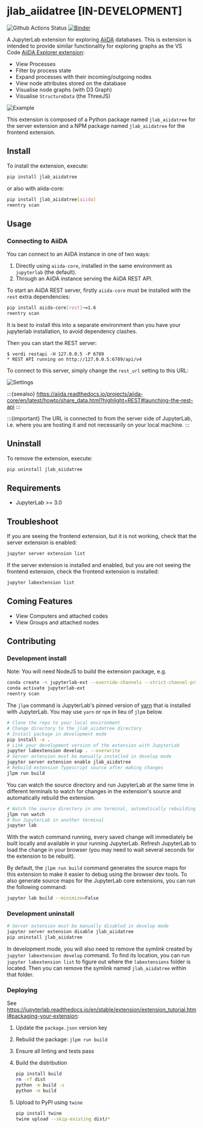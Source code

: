 # jlab_aiidatree [IN-DEVELOPMENT]

![Github Actions Status](https://github.com/chrisjsewell/jlab_aiidatree/workflows/Build/badge.svg)
[![Binder](https://mybinder.org/badge_logo.svg)](https://mybinder.org/v2/gh/chrisjsewell/jlab_aiidatree/master?urlpath=lab)

A JupyterLab extension for exploring [AiiDA](https://www.aiida.net/) databases.
This is extension is intended to provide similar functionality for exploring graphs as the VS Code [AiiDA Explorer extension](https://marketplace.visualstudio.com/items?itemName=chrisjsewell.aiida-explore-vscode):

- View Processes
- Filter by process state
- Expand processes with their incoming/outgoing nodes
- View node attributes stored on the database
- Visualise node graphs (with D3 Graph)
- Visualise `StructureData` (the ThreeJS)

![Example](images/example.png)

This extension is composed of a Python package named `jlab_aiidatree`
for the server extension and a NPM package named `jlab_aiidatree`
for the frontend extension.

## Install

To install the extension, execute:

```bash
pip install jlab_aiidatree
```

or also with aiida-core:

```bash
pip install jlab_aiidatree[aiida]
reentry scan
```

## Usage

### Connecting to AiiDA

You can connect to an AiiDA instance in one of two ways:

1. Directly using `aiida-core`, installed in the same environment as `jupyterlab` (the default).
2. Through an AiiDA instance serving the AiiDA REST API.

To start an AiiDA REST server, firstly `aiida-core` must be installed with the `rest` extra dependencies:

```bash
pip install aiida-core[rest]~=1.6
reentry scan
```

It is best to install this into a separate environment than you have your jupyterlab installation, to avoid dependency clashes.

Then you can start the REST server:

```console
$ verdi restapi -H 127.0.0.5 -P 6789
* REST API running on http://127.0.0.5:6789/api/v4
```

To connect to this server, simply change the `rest_url` setting to this URL:

![Settings](images/settings.png)

:::{seealso}
https://aiida.readthedocs.io/projects/aiida-core/en/latest/howto/share_data.html?highlight=REST#launching-the-rest-api
:::

:::{important}
The URL is connected to from the server side of JupyterLab, i.e. where you are hosting it and not necessarily on your local machine.
:::

## Uninstall

To remove the extension, execute:

```bash
pip uninstall jlab_aiidatree
```

## Requirements

* JupyterLab >= 3.0

## Troubleshoot

If you are seeing the frontend extension, but it is not working, check
that the server extension is enabled:

```bash
jupyter server extension list
```

If the server extension is installed and enabled, but you are not seeing
the frontend extension, check the frontend extension is installed:

```bash
jupyter labextension list
```

## Coming Features

- View Computers and attached codes
- View Groups and attached nodes

## Contributing

### Development install

Note: You will need NodeJS to build the extension package, e.g.

```bash
conda create -n jupyterlab-ext --override-channels --strict-channel-priority -c conda-forge -c anaconda jupyterlab=3 nodejs jupyter-packaging aiida-core~=1.6
conda activate jupyterlab-ext
reentry scan
```

The `jlpm` command is JupyterLab's pinned version of
[yarn](https://yarnpkg.com/) that is installed with JupyterLab. You may use
`yarn` or `npm` in lieu of `jlpm` below.

```bash
# Clone the repo to your local environment
# Change directory to the jlab_aiidatree directory
# Install package in development mode
pip install -e .
# Link your development version of the extension with JupyterLab
jupyter labextension develop . --overwrite
# Server extension must be manually installed in develop mode
jupyter server extension enable jlab_aiidatree
# Rebuild extension Typescript source after making changes
jlpm run build
```

You can watch the source directory and run JupyterLab at the same time in different terminals to watch for changes in the extension's source and automatically rebuild the extension.

```bash
# Watch the source directory in one terminal, automatically rebuilding when needed
jlpm run watch
# Run JupyterLab in another terminal
jupyter lab
```

With the watch command running, every saved change will immediately be built locally and available in your running JupyterLab. Refresh JupyterLab to load the change in your browser (you may need to wait several seconds for the extension to be rebuilt).

By default, the `jlpm run build` command generates the source maps for this extension to make it easier to debug using the browser dev tools. To also generate source maps for the JupyterLab core extensions, you can run the following command:

```bash
jupyter lab build --minimize=False
```

### Development uninstall

```bash
# Server extension must be manually disabled in develop mode
jupyter server extension disable jlab_aiidatree
pip uninstall jlab_aiidatree
```

In development mode, you will also need to remove the symlink created by `jupyter labextension develop`
command. To find its location, you can run `jupyter labextension list` to figure out where the `labextensions`
folder is located. Then you can remove the symlink named `jlab_aiidatree` within that folder.


### Deploying

See <https://jupyterlab.readthedocs.io/en/stable/extension/extension_tutorial.html#packaging-your-extension>:

1. Update the `package.json` version key
2. Rebuild the package: `jlpm run build`
3. Ensure all linting and tests pass
4. Build the distribution

   ```bash
   pip install build
   rm -rf dist
   python -m build -s
   python -m build
   ```

5. Upload to PyPI using `twine`

   ```bash
   pip install twine
   twine upload --skip-existing dist/*
   ```
